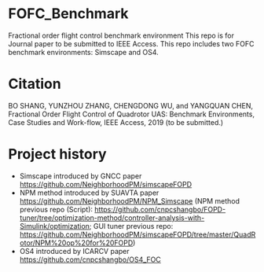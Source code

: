 # FOFC_Benchmark
Fractional order flight control benchmark environment
This repo is for Journal paper to be submitted to IEEE Access.
This repo includes two FOFC benchmark environments: Simscape and OS4.

# Citation
BO SHANG, YUNZHOU ZHANG, CHENGDONG WU, and YANGQUAN CHEN, Fractional Order Flight Control of Quadrotor UAS: Benchmark Environments, Case Studies and Work-flow, IEEE Access, 2019 (to be submitted.)

# Project history
* Simscape introduced by GNCC paper
https://github.com/NeighborhoodPM/simscapeFOPD
* NPM method introduced by SUAVTA paper
https://github.com/NeighborhoodPM/NPM_Simscape
(NPM method previous repo (Script): https://github.com/cnpcshangbo/FOPD-tuner/tree/optimization-method/controller-analysis-with-Simulink/optimization; GUI tuner previous repo: https://github.com/NeighborhoodPM/simscapeFOPD/tree/master/QuadRotor/NPM%20op%20for%20FOPD)
* OS4 introduced by ICARCV paper
https://github.com/cnpcshangbo/OS4_FOC
